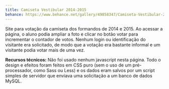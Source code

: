 ```yaml
---
title: Camiseta Vestibular 2014-2015
behance: https://www.behance.net/gallery/49858347/Camiseta-Vestibular-2014-e-2015
---
```


Site para votação da camiseta dos formandos de 2014 e 2015. Ao acessar a página, o aluno podia ampliar a foto e clicar no botão votar para incrementar o contador de votos. Nenhum login ou identificação do visitante era solicitado, de modo que a votação era bastante informal e um visitante podia votar mais de uma vez.

**Recursos técnicos:** Não foi usado nenhum javascript nesta página. Todo o design e efeitos foram feitos em CSS puro (sem o uso de um pré-processador, como Sass ou Less) e os dados eram salvos por um script simples de servidor que enviava uma solicitação a um banco de dados MySQL.